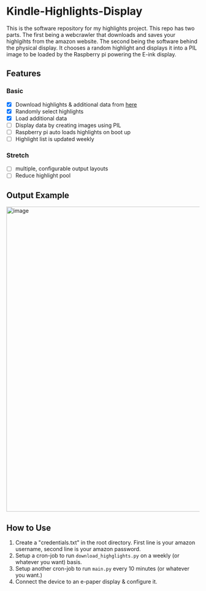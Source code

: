 # Kindle-Highlights-Display
This is the software repository for my highlights project. This repo has two parts. The first being a webcrawler that downloads and saves your highlgihts from the amazon website. The second being the software behind the physical display. It chooses a random highlight and displays it into a PIL image to be loaded by the Raspberry pi powering the E-ink display.

## Features

### Basic

 - [X] Download highlights & additional data from [here](https://read.amazon.com/kp/notebook)
 - [X] Randomly select highlights
 - [X] Load additional data
 - [ ] Display data by creating images using PIL
 - [ ] Raspberry pi auto loads highlights on boot up
 - [ ] Highlight list is updated weekly

### Stretch
- [ ] multiple, configurable output layouts
- [ ] Reduce highlight pool

## Output Example
<img width="796" alt="image" src="https://user-images.githubusercontent.com/41706121/174710797-2c6eeae1-f2c3-40c1-9ea1-276ed9c5c11d.png">

## How to Use
1. Create a "credentials.txt" in the root directory. First line is your amazon username, second line is your amazon password.
2. Setup a cron-job to run `download_highglights.py` on a weekly (or whatever you want) basis.
3. Setup another cron-job to run `main.py` every 10 minutes (or whatever you want.)
4. Connect the device to an e-paper display & configure it.


